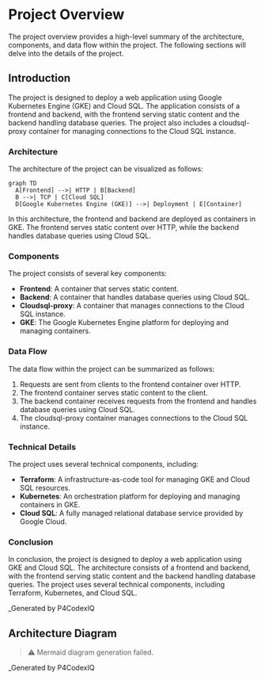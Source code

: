 # Project Overview

The project overview provides a high-level summary of the architecture, components, and data flow within the project. The following sections will delve into the details of the project.

## Introduction

The project is designed to deploy a web application using Google Kubernetes Engine (GKE) and Cloud SQL. The application consists of a frontend and backend, with the frontend serving static content and the backend handling database queries. The project also includes a cloudsql-proxy container for managing connections to the Cloud SQL instance.

### Architecture

The architecture of the project can be visualized as follows:

```mermaid
graph TD
  A[Frontend] -->| HTTP | B[Backend]
  B -->| TCP | C[Cloud SQL]
  D[Google Kubernetes Engine (GKE)] -->| Deployment | E[Container]
```

In this architecture, the frontend and backend are deployed as containers in GKE. The frontend serves static content over HTTP, while the backend handles database queries using Cloud SQL.

### Components

The project consists of several key components:

* **Frontend**: A container that serves static content.
* **Backend**: A container that handles database queries using Cloud SQL.
* **Cloudsql-proxy**: A container that manages connections to the Cloud SQL instance.
* **GKE**: The Google Kubernetes Engine platform for deploying and managing containers.

### Data Flow

The data flow within the project can be summarized as follows:

1. Requests are sent from clients to the frontend container over HTTP.
2. The frontend container serves static content to the client.
3. The backend container receives requests from the frontend and handles database queries using Cloud SQL.
4. The cloudsql-proxy container manages connections to the Cloud SQL instance.

### Technical Details

The project uses several technical components, including:

* **Terraform**: A infrastructure-as-code tool for managing GKE and Cloud SQL resources.
* **Kubernetes**: An orchestration platform for deploying and managing containers in GKE.
* **Cloud SQL**: A fully managed relational database service provided by Google Cloud.

### Conclusion

In conclusion, the project is designed to deploy a web application using GKE and Cloud SQL. The architecture consists of a frontend and backend, with the frontend serving static content and the backend handling database queries. The project uses several technical components, including Terraform, Kubernetes, and Cloud SQL.

_Generated by P4CodexIQ

## Architecture Diagram

> ⚠️ Mermaid diagram generation failed.

_Generated by P4CodexIQ